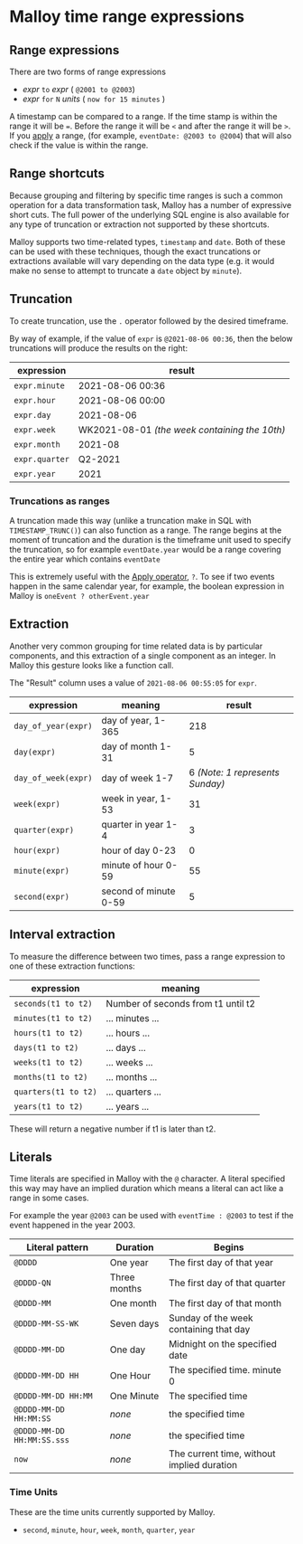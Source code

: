 # Malloy time range expressions

## Range expressions

There are two forms of range expressions

* _expr_ `to` _expr_ ( `@2001 to @2003`)
* _expr_ `for` `N` _units_ ( `now for 15 minutes` )

A timestamp can be compared to a range. If the time stamp is within
the range it will be `=`. Before the range it will be `<` and after
the range it will be `>`. If you [apply](apply.md) a range, (for example, `eventDate: @2003 to @2004`) that will also check if the value is within the range.

## Range shortcuts

Because grouping and filtering by specific time ranges is such a common operation for a data transformation task, Malloy has a number of expressive short cuts. The full power of the underlying SQL engine is also available for any type of truncation or extraction not supported by these shortcuts.

Malloy supports two time-related types, `timestamp` and `date`.
Both of these can be used with these techniques, though the exact
truncations or extractions available will vary depending on the
data type (e.g. it would make no sense to attempt to truncate a `date` object by `minute`).

## Truncation

To create truncation, use the `.` operator followed by the desired timeframe.

By way of example, if the value of `expr` is `@2021-08-06 00:36`, then the below truncations will produce the results on the right:


 expression | result
 ---- | ----
`expr.minute` | 2021-08-06 00:36
`expr.hour`   | 2021-08-06 00:00
`expr.day`    | 2021-08-06
`expr.week`   | WK2021-08-01 _(the week containing the 10th)_
`expr.month`  | 2021-08
`expr.quarter` | Q2-2021
`expr.year`   | 2021

### Truncations as ranges

A truncation made this way (unlike a truncation make in SQL with
`TIMESTAMP_TRUNC()`) can also function as a range. The range begins
at the moment of truncation and the duration is the timeframe unit
used to specify the truncation, so for example `eventDate.year`
would be a range covering the entire year which contains `eventDate`

This is extremely useful with the [Apply operator](apply.md), `?`. To see if two events happen in the same calendar year, for example, the boolean expression in Malloy is `oneEvent ? otherEvent.year`

## Extraction

Another very common grouping for time related data is by particular components, and this extraction of a single component as an integer. In Malloy this gesture looks like a function call.

The "Result" column uses a value of `2021-08-06 00:55:05` for `expr`.

expression | meaning | result
---- | ---- | ----
`day_of_year(expr)` | day of year, 1-365 | 218
`day(expr)` | day of month 1-31 | 5
`day_of_week(expr)` | day of week 1-7 | 6 _(Note: 1 represents Sunday)_
`week(expr)` | week in year, 1-53 | 31
`quarter(expr)` | quarter in year 1-4 | 3
`hour(expr)` | hour of day 0-23 | 0
`minute(expr)` | minute of hour 0-59 | 55
`second(expr)` | second of minute 0-59 | 5

## Interval extraction

To measure the difference between two times, pass a range expression to
one of these extraction functions:

expression | meaning
---- | ----
`seconds(t1 to t2)` | Number of seconds from t1 until t2
`minutes(t1 to t2)` | ... minutes ...
`hours(t1 to t2)` | ... hours ...
`days(t1 to t2)` | ... days ...
`weeks(t1 to t2)` | ... weeks ...
`months(t1 to t2)` | ... months ...
`quarters(t1 to t2)` | ... quarters ...
`years(t1 to t2)` | ... years ...

These will return a negative number if t1 is later than t2.

## Literals

Time literals are specified in Malloy with the `@` character. A literal
specified this way may have an implied duration which means a literal
can act like a range in some cases.

For example the year `@2003` can be used with `eventTime : @2003` to test if the
event happened in the year 2003.

Literal pattern | Duration | Begins
---- | ---- | ----
`@DDDD` | One year | The first day of that year
`@DDDD-QN` | Three months | The first day of that quarter
`@DDDD-MM` | One month | The first day of that month
`@DDDD-MM-SS-WK` | Seven days | Sunday of the week containing that day
`@DDDD-MM-DD` | One day | Midnight on the specified date
`@DDDD-MM-DD HH` | One Hour | The specified time. minute 0
`@DDDD-MM-DD HH:MM` | One Minute | The specified time
`@DDDD-MM-DD HH:MM:SS` | _none_ | the specified time
`@DDDD-MM-DD HH:MM:SS.sss` | _none_ | the specified time
`now` | _none_ | The current time, without implied duration

### Time Units

These are the time units currently supported by Malloy.

* `second`, `minute`, `hour`, `week`, `month`, `quarter`, `year`
